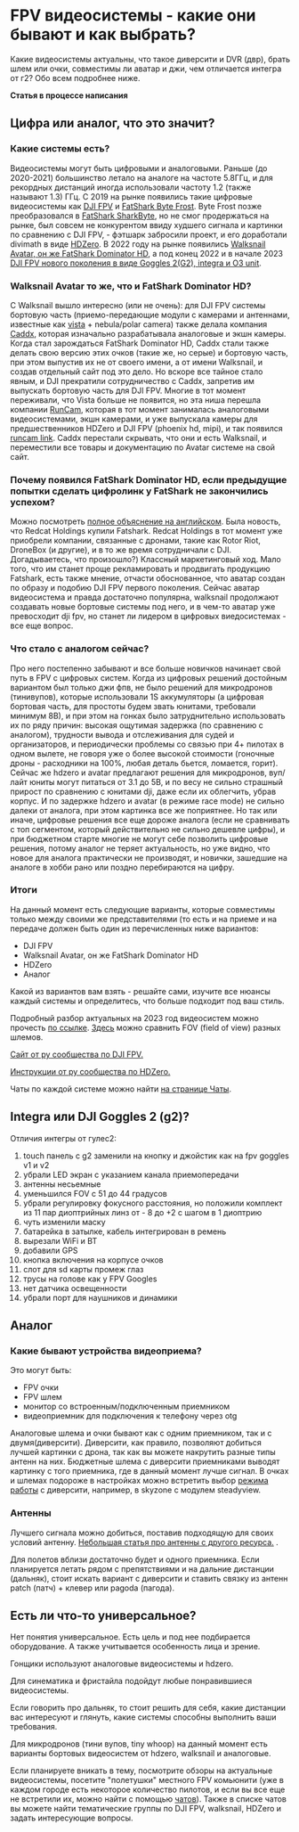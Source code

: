 # FPV видеосистемы - какие они бывают и как выбрать?

Какие видеосистемы актуальны, что такое диверсити и DVR (двр), брать шлем или очки, совместимы ли аватар и джи, чем отличается интегра от г2? Обо всем подробнее ниже.

**Статья в процессе написания**

## Цифра или аналог, что это значит?

### Какие системы есть?

Видеосистемы могут быть цифровыми и аналоговыми. Раньше (до 2020-2021) большинство летало на аналоге на частоте 5.8ГГц, и для рекордных дистанций иногда использовали частоту 1.2 (также называют 1.3) ГГц. С 2019 на рынке появились такие цифровые видеосистемы как [DJI FPV](https://oscarliang.com/dji-digital-fpv-system/) и [FatShark Byte Frost](https://oscarliang.com/fatshark-byte-frost-hd-fpv-system/). Byte Frost позже преобразовался в [FatShark SharkByte](https://oscarliang.com/fatshark-shark-byte/), но не смог продержаться на рынке, был совсем не конкурентом ввиду худшего сигнала и картинки по сравнению с DJI FPV, - фэтшарк забросили проект, и его доработали divimath в виде [HDZero](https://oscarliang.com/hdzero-digital-fpv-system/). В 2022 году на рынке появились [Walksnail Avatar, он же FatShark Dominator HD](https://oscarliang.com/setup-avatar-fpv-system/), а под конец 2022 и в начале 2023 [DJI FPV нового поколения в виде Goggles 2(G2), integra и O3 unit](https://oscarliang.com/dji-o3-air-unit-fpv-goggles-2/).

### Walksnail Avatar то же, что и FatShark Dominator HD?

С Walksnail вышло интересно (или не очень): для DJI FPV системы бортовую часть (приемо-передающие модули с камерами и антеннами, известные как [vista](https://caddxfpv.com/products/nebula-pro-vista-kit-720p-120fps-low-latency-hd-digital-fpv-system) + nebula/polar camera) также делала компания [Caddx](https://caddxfpv.com/), которая изначально разрабатывала аналоговые и экшн камеры. Когда стал зарождаться FatShark Dominator HD, Caddx стали также делать свою версию этих очков (такие же, но серые) и бортовую часть, при этом выпустив их не от своего имени, а от имени Walksnail, и создав отдельный сайт под это дело. Но вскоре все тайное стало явным, и DJI прекратили сотрудничество с Caddx, запретив им выпускать бортовую часть для DJI FPV. Многие в тот момент переживали, что Vista больше не появится, но эта ниша перешла компании [RunCam](https://www.runcam.com/), которая в тот момент занималась аналоговыми видеосистемами, экшн камерами, и уже выпускала камеры для предшественников HDZero и DJI FPV (phoenix hd, mipi), и так появился [runcam link](https://shop.runcam.com/search.php?search_query=link&Search=). Caddx перестали скрывать, что они и есть Walksnail, и переместили все товары и документацию по Avatar системе на свой сайт.

### Почему появился FatShark Dominator HD, если предыдущие попытки сделать цифролинк у FatShark не закончились успехом?

Можно посмотреть [полное объяснение на английском](https://youtu.be/u8ThI-cR_3Y).
Была новость, что Redcat Holdings купили Fatshark. Redcat Holdings в тот момент уже приобрели компании, связанные с дронами, такие как Rotor Riot, DroneBox (и другие), и в то же время сотрудничали с DJI. Догадываетесь, что произошло?) Классный маркетинговый ход. Мало того, что им станет проще рекламировать и продвигать продукцию Fatshark, есть также мнение, отчасти обоснованное, что аватар создан по образу и подобию DJI FPV первого поколения. Сейчас аватар видеосистема и правда достаточно популярна, walksnail продолжают создавать новые бортовые системы под него, и в чем-то аватар уже превосходит dji fpv, но станет ли лидером в цифровых виедосистемах - все еще вопрос.

### Что стало с аналогом сейчас?

Про него постепенно забывают и все больше новичков начинает свой путь в FPV с цифровых систем. Когда из цифровых решений достойным вариантом был только джи фпв, не было решений для микродронов (тинивупов), которые использовали 1S аккумуляторы (а цифровая бортовая часть, для простоты будем звать юнитами, требовали минимум 8В), и при этом на гонках было затруднительно использовать их по ряду причин: высокая ощутимая задержка (по сравнению с аналогом), трудности вывода и отслеживания для судей и организаторов, и периодически проблемы со связью при 4+ пилотах в одном вылете, не говоря уже о более высокой стоимости (гоночные дроны - расходники на 100%, любая деталь бьется, ломается, горит). Сейчас же hdzero и avatar предлагают решения для микродронов, вуп/лайт юниты могут питаться от 3.1 до 5В, и по весу не сильно страшный прирост по сравнению с юнитами dji, даже если их облегчить, убрав корпус. И по задержке hdzero и avatar (в режиме race mode) не сильно далеки от аналога, при этом картинка все же поприятнее. Но так или иначе, цифровые решения все еще дороже аналога (если не сравнивать с топ сегментом, который действительно не сильно дешевле цифры), и при бюджетном старте многие не могут себе позволить цифровые решения, потому аналог не теряет актуальность, но уже видно, что новое для аналога практически не производят, и новички, зашедшие на аналоге в хобби рано или поздно перебираются на цифру.

### Итоги

На данный момент есть следующие варианты, которые совместимы только между своими же представителями (то есть и на приеме и на передаче должен быть один из перечисленных ниже вариантов:

- DJI FPV
- Walksnail Avatar, он же FatShark Dominator HD
- HDZero
- Аналог

Какой из вариантов вам взять - решайте сами, изучите все нюансы каждый системы и определитесь, что больше подходит под ваш стиль.

Подробный разбор актуальных на 2023 год видеосистем можно прочесть [по ссылке](https://oscarliang.com/fpv-system/).
[Здесь](https://oscarliang.com/js/fpvgogglefov.html) можно сравнить FOV (field of view) разных шлемов.

[Сайт от ру сообщества по DJI FPV.](https://www.djifpv.ru)

[Инструкции от ру сообщества по HDZero.](http://expresslrs.ru/HdZero/Index/)

Чаты по каждой системе можно найти [на странице Чаты](https://propwashservice.com/ru/community/chats).

## Integra или DJI Goggles 2 (g2)?

Отличия интегры от гулес2:

1. touch панель c g2 заменили на кнопку и джойстик как на fpv goggles v1 и v2
2. убрали LED экран с указанием канала приемопередачи
3. антенны несьемные
4. уменьшился FOV с 51 до 44 градусов
5. убрали регулировку фокусного расстояния, но положили комплект из 11 пар диоптрийных линз от - 8 до +2 с шагом в 1 диоптрию
6. чуть изменили маску
7. батарейка в затылке, кабель интегрирован в ремень
8. вырезали WiFi и BT
9. добавили GPS
10. кнопка включения на корпусе очков
11. слот для sd карты промеж глаз
12. трусы на голове как у FPV Googles
13. нет датчика освещенности
14. убрали порт для наушников и динамики

## Аналог

### Какие бывают устройства видеоприема?

Это могут быть:

- FPV очки
- FPV шлем
- монитор со встроенным/подключенным приемником
- видеоприемник для подключения к телефону через otg

Аналоговые шлема и очки бывают как с одним приемником, так и с двумя(диверсити). Диверсити, как правило, позволяют добиться лучшей картинки с дрона, так как вы можете накрутить разные типы антенн на них.
Бюджетные шлема с диверсити приемниками выводят картинку с того приемника, где в данный момент лучше сигнал. В очках и шлемах подороже в настройках можно встретить выбор [режима работы](https://propwashservice.com/ru/settings/skyzone) с диверсити, например, в skyzone с модулем steadyview.

### Антенны

Лучшего сигнала можно добиться, поставив подходящую для своих условий антенну. [Небольшая статья про антенны с другого ресурса.](https://profpv.ru/fpv-antenny-chto-eto-takoe-kak-rabotayut-i-k/) .

Для полетов вблизи достаточно будет и одного приемника. Если планируется летать рядом с препятствиями и на дальние дистанции (дальняк), стоит искать вариант с диверсити и ставить связку из антенн patch (патч) + клевер или pagoda (пагода).

## Есть ли что-то универсальное?

Нет понятия универсальное. Есть цель и под нее подбирается оборудование. А также учитывается особенность лица и зрение.

Гонщики используют аналоговые видеосистемы и hdzero.

Для синематика и фристайла подойдут любые понравившиеся видеосистемы.

Если говорить про дальняк, то стоит решить для себя, какие дистанции вас интересуют и глянуть, какие системы способны выполнить ваши требования.

Для микродронов (тини вупов, tiny whoop) на данный момент есть варианты бортовых видеосистем от hdzero, walksnail и аналоговые.

Если планируете вникать в тему, посмотрите обзоры на актуальные видеосистемы, посетите "полетушки" местного FPV комьюнити (уже в каждом городе есть некоторое количество пилотов, и если вы все еще не встретили их, можно найти с помощью [чатов](https://propwashservice.com/ru/community/chats)). Также в списке чатов вы можете найти тематические группы по DJI FPV, walksnail, HDZero и задать интересующие вопросы.
